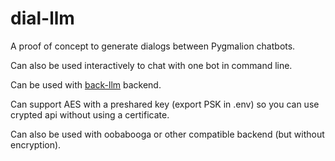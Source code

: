 # dial-llm

A proof of concept to generate dialogs between Pygmalion chatbots.

Can also be used interactively to chat with one bot in command line.

Can be used with [back-llm]([URL_du_lien](https://github.com/RachelEwe/back-llm)https://github.com/RachelEwe/back-llm) backend.

Can support AES with a preshared key (export PSK in .env) so you can use crypted api without using a certificate.

Can also be used with oobabooga or other compatible backend (but without encryption).
